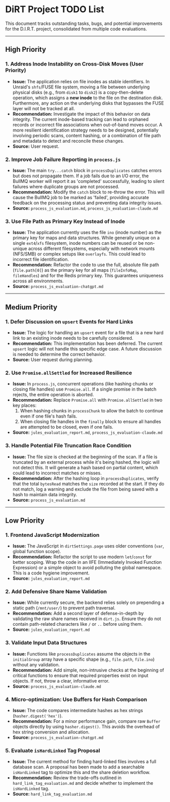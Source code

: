 # DiRT Project TODO List

This document tracks outstanding tasks, bugs, and potential improvements for the D.I.R.T. project, consolidated from multiple code evaluations.

---

## High Priority

### 1. Address Inode Instability on Cross-Disk Moves (User Priority)
*   **Issue:** The application relies on file inodes as stable identifiers. In Unraid's `shfs`/FUSE file system, moving a file between underlying physical disks (e.g., from `disk1` to `disk2`) is a copy-then-delete operation, which assigns a **new inode** to the file on the destination disk. Furthermore, any action on the underlying disks that bypasses the FUSE layer will not be tracked at all.
*   **Recommendation:** Investigate the impact of this behavior on data integrity. The current inode-based tracking can lead to orphaned records or incorrect file associations when out-of-band moves occur. A more resilient identification strategy needs to be designed, potentially involving periodic scans, content hashing, or a combination of file path and metadata to detect and reconcile these changes.
*   **Source:** User request.

### 2. Improve Job Failure Reporting in `process.js`
*   **Issue:** The main `try...catch` block in `processDuplicates` catches errors but does not propagate them. If a job fails due to an I/O error, the BullMQ worker will report it as 'completed' successfully, leading to silent failures where duplicate groups are not processed.
*   **Recommendation:** Modify the `catch` block to re-throw the error. This will cause the BullMQ job to be marked as 'failed', providing accurate feedback on the processing status and preventing data integrity issues.
*   **Source:** `process_js_evaluation.md`, `process_js_evaluation-claude.md`

### 3. Use File Path as Primary Key Instead of Inode
*   **Issue:** The application currently uses the file `ino` (inode number) as the primary key for maps and data structures. While generally unique on a single `ext4`/`xfs` filesystem, inode numbers can be reused or be non-unique across different filesystems, especially with network mounts (NFS/SMB) or complex setups like `overlayfs`. This could lead to incorrect file identification.
*   **Recommendation:** Refactor the code to use the full, absolute file path (`file.path[0]`) as the primary key for all maps (`fileInfoMap`, `fileHandles`) and for the Redis primary key. This guarantees uniqueness across all environments.
*   **Source:** `process_js_evaluation-chatgpt.md`

---

## Medium Priority

### 1. Defer Discussion on `upsert` Events for Hard Links
*   **Issue:** The logic for handling an `upsert` event for a file that is a new hard link to an existing inode needs to be carefully considered.
*   **Recommendation:** This implementation has been deferred. The current `upsert` logic will not handle this specific edge case. A future discussion is needed to determine the correct behavior.
*   **Source:** User request during planning.

### 2. Use `Promise.allSettled` for Increased Resilience
*   **Issue:** In `process.js`, concurrent operations (like hashing chunks or closing file handles) use `Promise.all`. If a single promise in the batch rejects, the entire operation is aborted.
*   **Recommendation:** Replace `Promise.all` with `Promise.allSettled` in two key places:
    1.  When hashing chunks in `processChunk` to allow the batch to continue even if one file's hash fails.
    2.  When closing file handles in the `finally` block to ensure all handles are attempted to be closed, even if one fails.
*   **Source:** `jules_evaluation_report.md`, `process_js_evaluation-claude.md`

### 3. Handle Potential File Truncation Race Condition
*   **Issue:** The file size is checked at the beginning of the scan. If a file is truncated by an external process while it's being hashed, the logic will not detect this. It will generate a hash based on partial content, which could lead to incorrect matches or misses.
*   **Recommendation:** After the hashing loop in `processDuplicates`, verify that the total `bytesRead` matches the `size` recorded at the start. If they do not match, log a warning and exclude the file from being saved with a hash to maintain data integrity.
*   **Source:** `process_js_evaluation.md`

---

## Low Priority

### 1. Frontend JavaScript Modernization
*   **Issue:** The JavaScript in `dirtSettings.page` uses older conventions (`var`, global function scope).
*   **Recommendation:** Refactor the script to use modern `let`/`const` for better scoping. Wrap the code in an IIFE (Immediately Invoked Function Expression) or a simple object to avoid polluting the global namespace. This is a code hygiene improvement.
*   **Source:** `jules_evaluation_report.md`

### 2. Add Defensive Share Name Validation
*   **Issue:** While currently secure, the backend relies solely on prepending a static path (`/mnt/user/`) to prevent path traversal.
*   **Recommendation:** Add a second layer of defense-in-depth by validating the raw share names received in `dirt.js`. Ensure they do not contain path-related characters like `/` or `..` before using them.
*   **Source:** `jules_evaluation_report.md`

### 3. Validate Input Data Structures
*   **Issue:** Functions like `processDuplicates` assume the objects in the `initialGroup` array have a specific shape (e.g., `file.path`, `file.ino`) without any validation.
*   **Recommendation:** Add simple, non-intrusive checks at the beginning of critical functions to ensure that required properties exist on input objects. If not, throw a clear, informative error.
*   **Source:** `process_js_evaluation-claude.md`

### 4. Micro-optimization: Use Buffers for Hash Comparison
*   **Issue:** The code compares intermediate hashes as hex strings (`hasher.digest('hex')`).
*   **Recommendation:** For a minor performance gain, compare raw `Buffer` objects directly by using `hasher.digest()`. This avoids the overhead of hex string conversion and allocation.
*   **Source:** `process_js_evaluation-chatgpt.md`

### 5. Evaluate `isHardLinked` Tag Proposal
*   **Issue:** The current method for finding hard-linked files involves a full database scan. A proposal has been made to add a searchable `isHardLinked` tag to optimize this and the share deletion workflow.
*   **Recommendation:** Review the trade-offs outlined in `hard_link_tag_evaluation.md` and decide whether to implement the `isHardLinked` tag.
*   **Source:** `hard_link_tag_evaluation.md`
